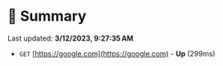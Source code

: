 # 📖 Summary
Last updated: **3/12/2023, 9:27:35 AM**

- `GET` [https://google.com](https://google.com) - **Up** (299ms)
